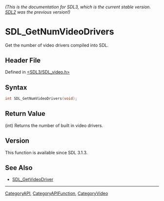 ###### (This is the documentation for SDL3, which is the current stable version. [SDL2](https://wiki.libsdl.org/SDL2/) was the previous version!)
# SDL_GetNumVideoDrivers

Get the number of video drivers compiled into SDL.

## Header File

Defined in [<SDL3/SDL_video.h>](https://github.com/libsdl-org/SDL/blob/main/include/SDL3/SDL_video.h)

## Syntax

```c
int SDL_GetNumVideoDrivers(void);
```

## Return Value

(int) Returns the number of built in video drivers.

## Version

This function is available since SDL 3.1.3.

## See Also

- [SDL_GetVideoDriver](SDL_GetVideoDriver)

----
[CategoryAPI](CategoryAPI), [CategoryAPIFunction](CategoryAPIFunction), [CategoryVideo](CategoryVideo)

